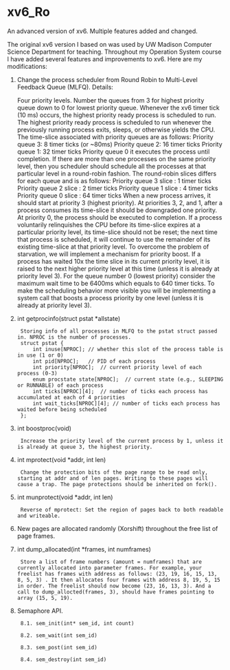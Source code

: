 # xv6_Ro
An advanced version of xv6. Multiple features added and changed.

The original xv6 version I based on was used by UW Madison Computer Science Department for teaching. Throughout my Operation System course I have added several features and improvements to xv6. Here are my modifications:

1. Change the process scheduler from Round Robin to Multi-Level Feedback Queue (MLFQ). Details:

    Four priority levels.
    Number the queues from 3 for highest priority queue down to 0 for lowest priority queue.
    Whenever the xv6 timer tick (10 ms) occurs, the highest priority ready process is scheduled to run.
    The highest priority ready process is scheduled to run whenever the previously running process exits, sleeps, or otherwise yields the CPU.
    The time-slice associated with priority queues are as follows:
    Priority queue 3: 8 timer ticks (or ~80ms)
    Priority queue 2: 16 timer ticks
    Priority queue 1: 32 timer ticks
    Priority queue 0 it executes the process until completion.
    If there are more than one processes on the same priority level, then you scheduler should schedule all the processes at that particular level in a round-robin fashion.
    The round-robin slices differs for each queue and is as follows:
    Priority queue 3 slice : 1 timer ticks
    Priority queue 2 slice : 2 timer ticks
    Priority queue 1 slice : 4 timer ticks
    Priority queue 0 slice : 64 timer ticks
    When a new process arrives, it should start at priority 3 (highest priority).
    At priorities 3, 2, and 1, after a process consumes its time-slice it should be downgraded one priority. At priority 0, the process should be executed to completion.
    If a process voluntarily relinquishes the CPU before its time-slice expires at a particular priority level, its time-slice should not be reset; the next time that process is scheduled, it will continue to use the remainder of its existing time-slice at that priority level.
    To overcome the problem of starvation, we will implement a mechanism for priority boost. If a process has waited 10x the time slice in its current priority level, it is raised to the next higher priority level at this time (unless it is already at priority level 3). For the queue number 0 (lowest priority) consider the maximum wait time to be 6400ms which equals to 640 timer ticks.
    To make the scheduling behavior more visible you will be implementing a system call that boosts a process priority by one level (unless it is already at priority level 3).

2. int getprocinfo(struct pstat *allstate)

		Storing info of all processes in MLFQ to the pstat struct passed in. NPROC is the number of processes. 
		struct pstat {
			int inuse[NPROC]; // whether this slot of the process table is in use (1 or 0)
			int pid[NPROC];   // PID of each process
			int priority[NPROC];  // current priority level of each process (0-3)
			enum procstate state[NPROC];  // current state (e.g., SLEEPING or RUNNABLE) of each process
			int ticks[NPROC][4];  // number of ticks each process has accumulated at each of 4 priorities
			int wait_ticks[NPROC][4]; // number of ticks each process has waited before being scheduled
		};

3. int boostproc(void)

		Increase the priority level of the current process by 1, unless it is already at queue 3, the highest priority.

4. int mprotect(void *addr, int len)
	
		Change the protection bits of the page range to be read only, starting at addr and of len pages. Writing to these pages will cause a trap. The page protections should be inherited on fork(). 
		
5. int munprotect(void *addr, int len)
		
		Reverse of mprotect: Set the region of pages back to both readable and writeable.

6. New pages are allocated randomly (Xorshift) throughout the free list of page frames.

7. int dump_allocated(int *frames, int numframes) 
		
		Store a list of frame numbers (amount = numframes) that are currently allocated into parameter frames. For example, your freelist has frames with address as follows: (23, 19, 16, 15, 13, 8, 5, 3) . It then allocates four frames with address 8, 19, 5, 15 in order. The freelist should now become (23, 16, 13, 3). And a call to dump_allocted(frames, 3), should have frames pointing to array (15, 5, 19).
		
8. Semaphore API.

		8.1. sem_init(int* sem_id, int count)
		
		8.2. sem_wait(int sem_id)
		
		8.3. sem_post(int sem_id)
		
		8.4. sem_destroy(int sem_id)
		
